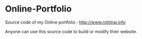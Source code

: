 # Online-Portfolio
Source code of my Online portfolio : http://www.rohitraj.info

Anyone can use this source code to build or modify their website.
